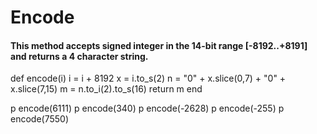 # Encode
#### This method accepts signed integer in the 14-bit range [-8192..+8191] and returns a 4 character string.
def encode(i)
   i = i + 8192
   x = i.to_s(2)
   n = "0" + x.slice(0,7) + "0" + x.slice(7,15)
   m = n.to_i(2).to_s(16)
   return m
end

p encode(6111)
p encode(340)
p encode(-2628)
p encode(-255)
p encode(7550)
```